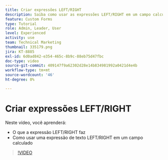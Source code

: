 ```yaml
---
title: Criar expressões LEFT/RIGHT
description: Saiba como usar as expressões LEFT/RIGHT em um campo calculado no Adobe [!DNL Workfront].
feature: Custom Forms
type: Tutorial
role: Admin, Leader, User
level: Experienced
activity: use
team: Technical Marketing
thumbnail: 335179.png
jira: KT-8885
exl-id: 6d0ad842-e354-465c-8b9c-88eb75d47fbc
doc-type: video
source-git-commit: 409147f9a62302d28e14b834981992a0421d4e4b
workflow-type: tm+mt
source-wordcount: '46'
ht-degree: 0%

---
```


# Criar expressões LEFT/RIGHT

Neste vídeo, você aprenderá:

* O que a expressão LEFT/RIGHT faz
* Como usar uma expressão de texto LEFT/RIGHT em um campo calculado

>[!VIDEO](https://video.tv.adobe.com/v/335179/?quality=12&learn=on)
